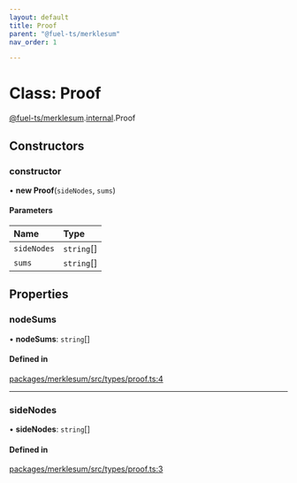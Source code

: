 ```yaml
---
layout: default
title: Proof
parent: "@fuel-ts/merklesum"
nav_order: 1

---
```


# Class: Proof

[@fuel-ts/merklesum](../index.md).[internal](../namespaces/internal.md).Proof

## Constructors

### constructor

• **new Proof**(`sideNodes`, `sums`)

#### Parameters

| Name | Type |
| :------ | :------ |
| `sideNodes` | `string`[] |
| `sums` | `string`[] |

## Properties

### nodeSums

• **nodeSums**: `string`[]

#### Defined in

[packages/merklesum/src/types/proof.ts:4](https://github.com/FuelLabs/fuels-ts/blob/master/packages/merklesum/src/types/proof.ts#L4)

___

### sideNodes

• **sideNodes**: `string`[]

#### Defined in

[packages/merklesum/src/types/proof.ts:3](https://github.com/FuelLabs/fuels-ts/blob/master/packages/merklesum/src/types/proof.ts#L3)
